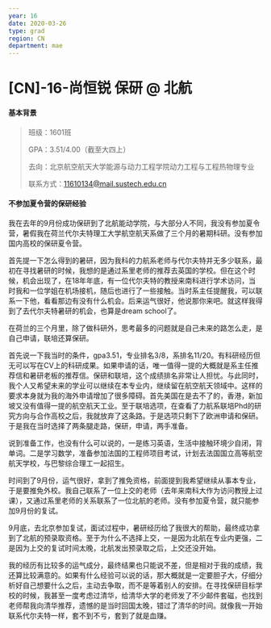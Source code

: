 ```yaml
---
year: 16
date: 2020-03-26
type: grad
region: CN
department: mae
---
```


# [CN]-16-尚恒锐 保研 @ 北航

#### 基本背景

> 班级：1601班
>
> GPA：3.51/4.00（截至大四上）
>
> 去向：北京航空航天大学能源与动力工程学院动力工程与工程热物理专业
>
> 联系方式：11610134@mail.sustech.edu.cn

#### 不参加夏令营的保研经验

我在去年的9月份成功保研到了北航能动学院，与大部分人不同，我没有参加夏令营，暑假我在荷兰代尔夫特理工大学航空航天系做了三个月的暑期科研。没有参加国内高校的保研夏令营。

首先提一下怎么得到的暑研，因为我科的力航系老师与代尔夫特并无多少联系，最初在寻找暑研的时候，我想的是通过系里老师的推荐去英国的学校。但在这个时候，机会出现了，在18年年底，有一位代尔夫特的教授来南科进行学术访问，当时我和一位学姐在机场接机，随后也进行了一些接触。当时系主任提醒我，可以联系一下他，看看那边有没有什么机会。后来运气很好，他说那你来吧。就这样我得到了去代尔夫特暑研的机会，也算是dream school了。

在荷兰的三个月里，除了做科研外，思考最多的问题就是自己未来的路怎么走，是自己申请，联培还算保研。

首先说一下我当时的条件，gpa3.51，专业排名3/8，系排名11/20。有科研经历但无可以写在CV上的科研成果。如果申请的话，唯一值得一提的大概就是系主任推荐信和暑研老板的推荐信。保研和联培，这个成绩排名非常让人担忧。与此同时，我个人又希望未来的学业可以继续在本专业内，继续留在航空航天领域中。这样的要求本身就为我的海外申请增加了很多障碍。首先美国在是去不了的，香港，新加坡又没有值得一提的航空航天工业。至于联培选项，在查看了力航系联培Phd的研究方向与合作高校之后，我就放弃了这条路。于是选项只剩下了欧洲申请和保研。于是我在当时选择了两条腿走路，保研，申请，两手准备。

说到准备工作，也没有什么可以说的，一是练习英语，生活中接触环境少自闭，背单词。二是学习数学，准备参加法国的工程师项目考试，计划去法国国立高等航空航天学校，与巴黎综合理工一起招生。

时间到了9月份，运气很好，拿到了推免资格，前面提到我希望继续从事本专业，于是要推免外校。我自己联系了一位上交的老师（去年来南科大作为访问教授上过课），又通过系里老师的关系联系了一位北航的老师。没有参加夏令营，就只能参加9月份的复试。

9月底，去北京参加复试，面试过程中，暑研经历给了我很大的帮助，最终成功拿到了北航的预录取资格。至于为什么不选择上交，一是因为北航在专业内更强，二是因为上交的复试时间太晚，北航发出预录取之后，上交还没开始。

我的经历有比较多的运气成分，最终结果也只能说不差，但是相对于我的成绩，我还算比较满意的。如果有什么经验可以说的话，那大概就是一定要胆子大，仔细分析好自己想要什么之后，主动去争取，而不是等着别人的安排。在寻找保研目标学校的时候，我甚至一度考虑过清华，给清华大学的老师发了不少邮件套磁，也找到老师帮我向清华推荐，遗憾的是当时回国太晚，错过了清华的时间。就像我一开始联系代尔夫特一样，套不到不亏，套到了就是血赚。
